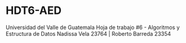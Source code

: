 # HDT6-AED
Universidad del Valle de Guatemala
Hoja de trabajo #6 - Algoritmos y Estructura de Datos
Nadissa Vela 23764 | Roberto Barreda 23354
